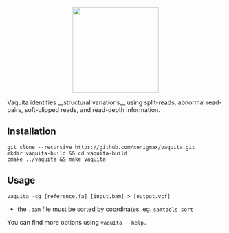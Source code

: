 <p align="center"><img height="200" src="http://jongkyu.kim/images/vaquita_420_340.png" align="middle"></p>
Vaquita identifies __structural variations__ using split-reads, abnormal read-pairs, soft-clipped reads, and read-depth information.

Installation
-----------------
    git clone --recursive https://github.com/xenigmax/vaquita.git
    mkdir vaquita-build && cd vaquita-build
    cmake ../vaquita && make vaquita
 

Usage
-----------------
    vaquita -cg [reference.fa] [input.bam] > [output.vcf]

* the `.bam` file must be sorted by coordinates. eg. `samtools sort`

You can find more options using `vaquita --help.`
